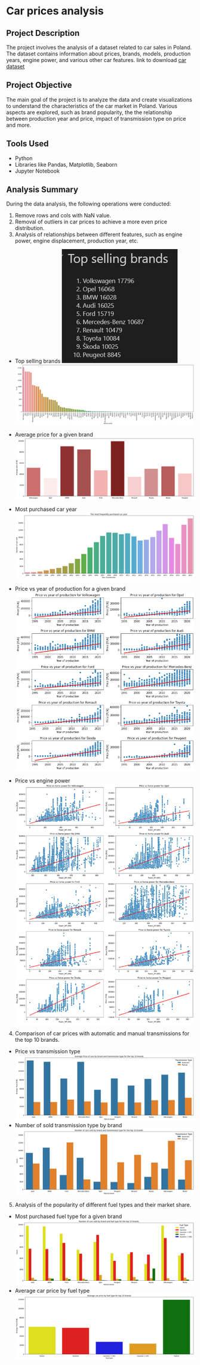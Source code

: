 # Car prices analysis

## Project Description

The project involves the analysis of a dataset related to car sales in Poland. The dataset contains information about prices, brands, models, production years, engine power, and various other car features. link to download [car dataset](https://www.kaggle.com/datasets/bartoszpieniak/poland-cars-for-sale-dataset/data)
 

## Project Objective

The main goal of the project is to analyze the data and create visualizations to understand the characteristics of the car market in Poland. Various aspects are explored, such as brand popularity, the the relationship between production year and price, impact of transmission type on price and more.

## Tools Used

- Python
- Libraries like Pandas, Matplotlib, Seaborn
- Jupyter Notebook

## Analysis Summary

During the data analysis, the following operations were conducted:

1. Remove rows and cols with NaN value.
2. Removal of outliers in car prices to achieve a more even price distribution.
3. Analysis of relationships between different features, such as engine power, engine displacement, production year, etc.
- Top selling brands 
![](/images/top10brands.png)
![](/images/sales_number_brands.png)
- Average price for a given brand
![](/images/most_expensive_brand.png)
- Most purchased car year
![](/images/most_purchased_car_year.png)

- Price vs year of production for a given brand
![](/images/top10brand_price_vs_year_production.png)
- Price vs engine power
![](/images/top10brand_price_vs_horse_power.png)

4. Comparison of car prices with automatic and manual transmissions for the top 10 brands.
- Price vs transmission type
![](/images/top10_car_price_transmission_type.png)
- Number of sold transmission type by brand
![](/images/top10_count_transmission_type.png)
5. Analysis of the popularity of different fuel types and their market share.
- Most purchased fuel type for a given brand
![](/images/top10brand_car_sold_by_fuel_type.png)
- Average car price by fuel type
![](/images/top10_car_price_fuel_type.png)
